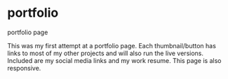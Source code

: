 # portfolio
portfolio page

This was my first attempt at a portfolio page. Each thumbnail/button has links to most of my other projects and will also run the live versions.
Included are my social media links and my work resume.
This page is also responsive.
